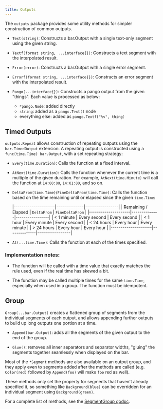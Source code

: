 ```yaml
---
title: Outputs
---
```


The `outputs` package provides some utility methods for simpler construction of common outputs.

- `Text(string)`: Constructs a bar.Output with a single text-only segment using the given string.

- `Textf(format string, ...interface{})`: Constructs a text segment with the interpolated result.

- `Error(error)`: Constructs a bar.Output with a single error segment.

- `Errorf(format string, ...interface{})`: Constructs an error segment with the interpolated result.

- `Pango(...interface{})`: Constructs a pango output from the given "things". Each value is
  processed as below:
  - `*pango.Node`: added directly
  - `string`: added as a `pango.Text()` node
  - everything else: added as `pango.Textf("%v", thing)`

## Timed Outputs

`outputs.Repeat` allows construction of repeating outputs using the `bar.TimedOutput` extension. A
repeating output is constructed using a `func(time.Time) bar.Output`, with a set repeating strategy:

- `Every(time.Duration)`: Calls the function at a fixed interval.

- `AtNext(time.Duration)`: Calls the function whenever the current time is a multiple of the given
  duration. For example, `AtNext(time.Minute)` will call the function at `14:00:00`, `14:01:00`, and
  so on.

- `DeltaFrom(time.Time)`/`FineDeltaFrom(time.Time)`: Calls the function based on the time remaining
  until or elapsed since the given `time.Time`:

  |---------------------|--------------|-----------------|
  | Remaining / Elapsed | `DeltaFrom`  | `FineDeltaFrom` |
  |---------------------|--------------|-----------------|
  | < 1 minute          | Every second | Every second    |
  | < 1 hour            | Every minute | Every second    |
  | < 24 hours          | Every hour   | Every minute    |
  | > 24 hours          | Every hour   | Every hour      |
  |---------------------|--------------|-----------------|

- `At(...time.Time)`: Calls the function at each of the times specified.

### Implementation notes:

- The function will be called with a time value that exactly matches the rule used, even if the real
  time has skewed a bit.

- The function may be called multiple times for the same `time.Time`, especially when used in a
  group. The function must be idempotent.

## Group

`Group(...bar.Output)` creates a flattened group of segments from the individual segments of each
output, and allows appending further outputs to build up long outputs one portion at a time.

- `Append(bar.Output)`: adds all the segments of the given output to the end of the group.

- `Glue()`: removes all inner separators and separator widths, "gluing" the segments together
  seamlessly when displayed on the bar.

Most of the `*Segment` methods are also available on an output group, and they apply even to
segments added after the methods are called (e.g. `Color(red)` followed by `Append(foo)` will
make `foo` red as well).

These methods only set the property for segments that haven't already specified it, so something
like `Background(blue)` can be overridden for an individual segment using `Background(green)`.

For a complete list of methods, see the [SegmentGroup godoc](https://godoc.org/github.com/soumya92/barista/outputs#SegmentGroup).
